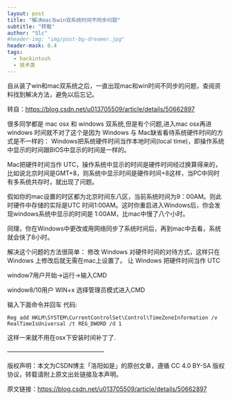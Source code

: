 ```yaml
---
layout: post
title: "解决mac与win双系统时间不同步问题"
subtitle: "转载"
author: "Slc"
#header-img: "img/post-bg-dreamer.jpg"
header-mask: 0.4
tags:
  - hackintosh
  - 技术类
---
```

自从装了win和mac双系统之后，一直出现mac和win时间不同步的问题，查阅资料找到解决方法，避免以后忘记。

转自：https://blog.csdn.net/u013705509/article/details/50662897


很多同学都是 mac osx 和 windows 双系统,但是有个问题,进入mac osx再进windows 时间就不对了这个是因为 Windows 与 Mac缺省看待系统硬件时间的方式是不一样的： Windows把系统硬件时间当作本地时间(local time)，即操作系统中显示的时间跟BIOS中显示的时间是一样的。

Mac把硬件时间当作 UTC，操作系统中显示的时间是硬件时间经过换算得来的，比如说北京时间是GMT+8，则系统中显示时间是硬件时间+8这样，当PC中同时有多系统共存时，就出现了问题。

假如你的mac设置的时区都为北京时间东八区，当前系统时间为9：00AM。则此时硬件中存储的实际是UTC 时间1:00AM。这时你重启进入Windows后，你会发现windows系统中显示的时间是 1:00AM，比mac中慢了八个小时。

同理，你在Windows中更改或用网络同步了系统时间后，再到mac中去看，系统就会快了8小时。

解决这个问题的方法很简单： 修改 Windows 对硬件时间的对待方式，这样只在 Windows 上修改后就无需在mac上设置了。 让 Windows 把硬件时间当作 UTC

window7用户开始->运行->输入CMD

window8/10用户 WIN+x 选择管理员模式进入CMD

输入下面命令并回车 代码:

```
Reg add HKLM\SYSTEM\CurrentControlSet\Control\TimeZoneInformation /v RealTimeIsUniversal /t REG_DWORD /d 1
```

这样一来就不用在osx下安装时间补丁了.


————————————————


版权声明：本文为CSDN博主「洛阳如是」的原创文章，遵循 CC 4.0 BY-SA 版权协议，转载请附上原文出处链接及本声明。


原文链接：https://blog.csdn.net/u013705509/article/details/50662897


